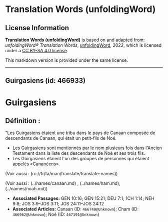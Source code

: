 # Translation Words (unfoldingWord)

## License Information

**Translation Words (unfoldingWord)** is based on and adapted from: _unfoldingWord® Translation Words_, [unfoldingWord](https://unfoldingword.org/utw), 2022, which is licensed under a [CC BY-SA 4.0 license](https://creativecommons.org/licenses/by-sa/4.0/legalcode.en).

This markdown version is provided under the same license.



--------------------------------

## Guirgasiens (id: 466933)

Guirgasiens
===========

Définition :
------------

"Les Guirgasiens étaient une tribu dans le pays de Canaan composée de descendants de Canaan, qui était un petit\-fils de Noé.

* Les Guirgasiens sont mentionnés par le nom plusieurs fois dans l'Ancien Testament dans la liste des descendants de Noé et ses trois fils.
* Les Guirgasiens étaient l'un des groupes de personnes qui étaient appelés «Cananéens».

(Voir aussi : (rc://fr/ta/man/translate/translate\-names))

(Voir aussi : (../names/canaan.md) , (../names/ham.md), (../names/noah.md))

* **Associated Passages:** GEN 10:16; GEN 15:21; DEU 7:1; 1CH 1:14; NEH 9:8; JOS 3:9–JOS 3:11; JOS 24:11–JOS 24:12
* **Associated Articles:** Canaan (ID: `466740@Unknown`); Cham (ID: `466962@Unknown`); Noé (ID: `467191@Unknown`)

